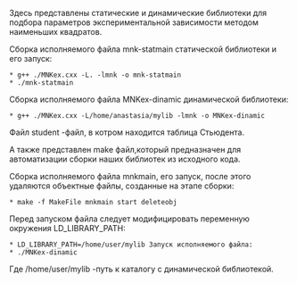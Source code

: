 Здесь представлены статические и динамические библиотеки для подбора параметров экспериментальной зависимости методом
наименьших квадратов.

Сборка исполняемого файла mnk-statmain статической библиотеки и его запуск:

    * g++ ./MNKex.cxx -L. -lmnk -o mnk-statmain 
    * ./mnk-statmain 
Сборка исполняемого файла MNKex-dinamic динамической библиотеки:

    * g++ ./MNKex.cxx -L/home/anastasia/mylib -lmnk -o MNKex-dinamic 
Файл student -файл, в котром находится таблица Стьюдента.

А также представлен make файл,который предназначен для автоматизации сборки наших библиотек из исходного кода.

Сборка исполняемого файла mnkmain, его запуск, после этого удаляются объектные файлы, созданные на этапе сборки:

    * make -f MakeFile mnkmain start deleteobj 
Перед запуском файла следует модифицировать переменную окружения LD_LIBRARY_PATH:

    * LD_LIBRARY_PATH=/home/user/mylib Запуск исполняемого файла: 
    * ./MNKex-dinamic 
    
Где /home/user/mylib -путь к каталогу с динамической библиотекой.
